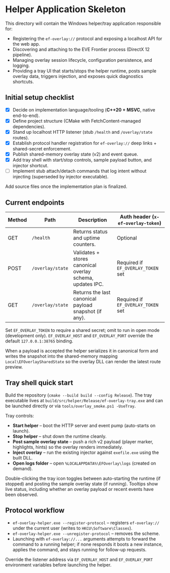 # Helper Application Skeleton

This directory will contain the Windows helper/tray application responsible for:

- Registering the `ef-overlay://` protocol and exposing a localhost API for the web app.
- Discovering and attaching to the EVE Frontier process (DirectX 12 pipeline).
- Managing overlay session lifecycle, configuration persistence, and logging.
- Providing a tray UI that starts/stops the helper runtime, posts sample overlay data, triggers injection, and exposes quick diagnostics shortcuts.

## Initial setup checklist
- [x] Decide on implementation language/tooling (**C++20 + MSVC**, native end-to-end).
- [x] Define project structure (CMake with FetchContent-managed dependencies).
- [x] Stand up localhost HTTP listener (stub `/health` and `/overlay/state` routes).
- [x] Establish protocol handler registration for `ef-overlay://` deep links + shared-secret enforcement.
- [x] Publish shared-memory overlay state (v2) and event queue.
- [x] Add tray shell with start/stop controls, sample payload button, and injector shortcut.
- [ ] Implement stub attach/detach commands that log intent without injecting (superseded by injector executable). 

Add source files once the implementation plan is finalized.

## Current endpoints

| Method | Path              | Description                                                  | Auth header (`x-ef-overlay-token`) |
|--------|-------------------|--------------------------------------------------------------|------------------------------------|
| GET    | `/health`         | Returns status and uptime counters.                          | Optional                           |
| POST   | `/overlay/state`  | Validates + stores canonical overlay schema, updates IPC.    | Required if `EF_OVERLAY_TOKEN` set |
| GET    | `/overlay/state`  | Returns the last canonical payload snapshot (if any).        | Required if `EF_OVERLAY_TOKEN` set |

Set `EF_OVERLAY_TOKEN` to require a shared secret; omit to run in open mode (development only). `EF_OVERLAY_HOST` and `EF_OVERLAY_PORT` override the default `127.0.0.1:38765` binding.

When a payload is accepted the helper serializes it in canonical form and writes the snapshot into the shared-memory mapping `Local\EFOverlaySharedState` so the overlay DLL can render the latest route preview.

## Tray shell quick start

Build the repository (`cmake --build build --config Release`). The tray executable lives at `build/src/helper/Release/ef-overlay-tray.exe` and can be launched directly or via `tools/overlay_smoke.ps1 -UseTray`.

Tray controls:

- **Start helper** – boot the HTTP server and event pump (auto-starts on launch).
- **Stop helper** – shut down the runtime cleanly.
- **Post sample overlay state** – push a rich v2 payload (player marker, highlights, hints) so the overlay renders immediately.
- **Inject overlay** – run the existing injector against `exefile.exe` using the built DLL.
- **Open logs folder** – open `%LOCALAPPDATA%\EFOverlay\logs` (created on demand).

Double-clicking the tray icon toggles between auto-starting the runtime (if stopped) and posting the sample overlay state (if running). Tooltips show live status, including whether an overlay payload or recent events have been observed.

## Protocol workflow

- `ef-overlay-helper.exe --register-protocol` – registers `ef-overlay://` under the current user (writes to `HKCU\Software\Classes`).
- `ef-overlay-helper.exe --unregister-protocol` – removes the scheme.
- Launching with `ef-overlay://...` arguments attempts to forward the command to a running helper; if none responds it boots a new instance, applies the command, and stays running for follow-up requests.

Override the listener address via `EF_OVERLAY_HOST` and `EF_OVERLAY_PORT` environment variables before launching the helper.
